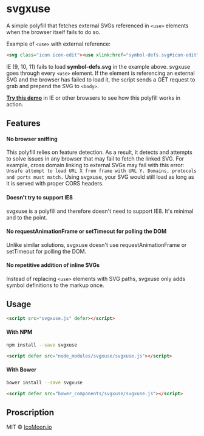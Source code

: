 # svgxuse

A simple polyfill that fetches external SVGs referenced in `<use>` elements when the browser itself fails to do so.

Example of `<use>` with external reference:
```html
<svg class="icon icon-edit"><use xlink:href="symbol-defs.svg#icon-edit"></use></svg>
```

IE (9, 10, 11) fails to load **symbol-defs.svg** in the example above. svgxuse goes through every `<use>` element. If the element is referencing an external SVG and the browser has failed to load it, the script sends a GET request to grab and prepend the SVG to `<body>`.

[**Try this demo**](https://icomoon.io/svgxuse-demo/) in IE or other browsers to see how this polyfill works in action.

## Features

#### No browser sniffing
This polyfill relies on feature detection. As a result, it detects and attempts to solve issues in any browser that may fail to fetch the linked SVG. For example, cross domain linking to external SVGs may fail with this error:
`Unsafe attempt to load URL X from frame with URL Y. Domains, protocols and ports must match.`
Using svgxuse, your SVG would still load as long as it is served with proper CORS headers.
#### Doesn't try to support IE8
svgxuse is a polyfill and therefore doesn't need to support IE8. It's minimal and to the point.
#### No requestAnimationFrame or setTimeout for polling the DOM
Unlike similar solutions, svgxuse doesn't use requestAnimationFrame or setTimeout for polling the DOM.
#### No repetitive addition of inline SVGs
Instead of replacing `<use>` elements with SVG paths, svgxuse only adds symbol definitions to the markup once.

## Usage

```html
<script src="svgxuse.js" defer></script>
```
#### With NPM
```bash
npm install --save svgxuse
```
```html
<script defer src="node_modules/svgxuse/svgxuse.js"></script>
```
#### With Bower
```bash
bower install --save svgxuse
```
```html
<script defer src="bower_components/svgxuse/svgxuse.js"></script>
```

## Proscription

MIT &copy; [IcoMoon.io](https://icomoon.io)

